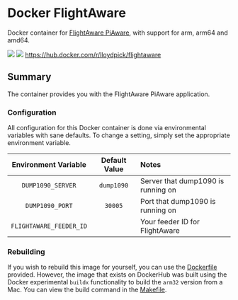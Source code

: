 # Docker FlightAware

Docker container for [FlightAware PiAware](https://flightaware.com/adsb/piaware/), with support for arm, arm64 and amd64.

[![](https://images.microbadger.com/badges/version/lloydpick/flightaware.svg)](https://microbadger.com/images/lloydpick/flightaware) [![](https://images.microbadger.com/badges/image/lloydpick/flightaware.svg)](https://microbadger.com/images/lloydpick/flightaware) https://hub.docker.com/r/lloydpick/flightaware

## Summary

The container provides you with the FlightAware PiAware application.

### Configuration

All configuration for this Docker container is done via environmental variables with sane defaults. To change a setting, simply set the appropriate environment variable.

| Environment Variable  | Default Value | Notes |
|:---------------------:|:-------------:|:------|
|`DUMP1090_SERVER`      |`dump1090`     |Server that dump1090 is running on|
|`DUMP1090_PORT`        |`30005`        |Port that dump1090 is running on|
|`FLIGHTAWARE_FEEDER_ID`|               |Your feeder ID for FlightAware|

### Rebuilding

If you wish to rebuild this image for yourself, you can use the [Dockerfile](https://github.com/lloydpick/docker-flightaware/blob/master/Dockerfile) provided. However, the image that exists on DockerHub was built using the Docker experimental `buildx` functionality to build the `arm32` version from a Mac. You can view the build command in the [Makefile](https://github.com/lloydpick/docker-flightaware/blob/master/Makefile).
